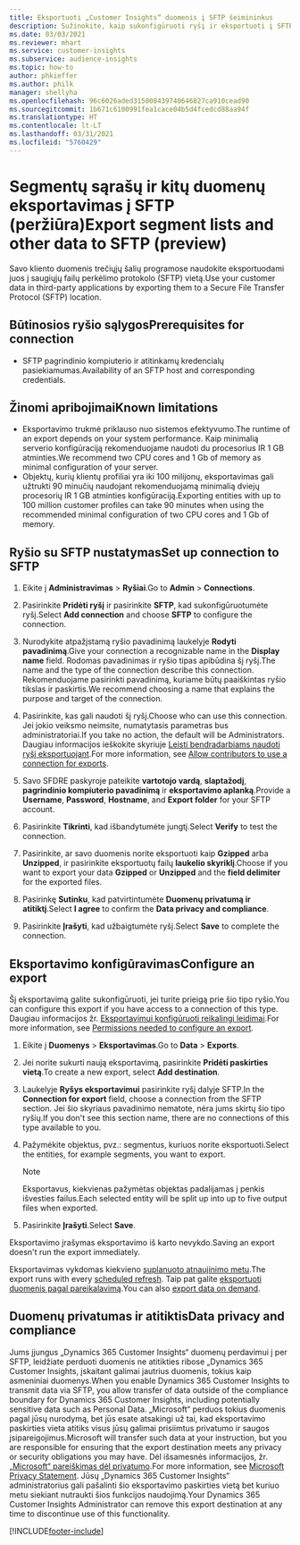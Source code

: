 ```yaml
---
title: Eksportuoti „Customer Insights“ duomenis į SFTP šeimininkus
description: Sužinokite, kaip sukonfigūruoti ryšį ir eksportuoti į SFTP vietą.
ms.date: 03/03/2021
ms.reviewer: mhart
ms.service: customer-insights
ms.subservice: audience-insights
ms.topic: how-to
author: phkieffer
ms.author: philk
manager: shellyha
ms.openlocfilehash: 96c6026aded315008439740646827ca910cead90
ms.sourcegitcommit: 1b671c6100991fea1cace04b5d4fcedcd88aa94f
ms.translationtype: HT
ms.contentlocale: lt-LT
ms.lasthandoff: 03/31/2021
ms.locfileid: "5760429"
---
```

# <a name="export-segment-lists-and-other-data-to-sftp-preview"></a><span data-ttu-id="3a93d-103">Segmentų sąrašų ir kitų duomenų eksportavimas į SFTP (peržiūra)</span><span class="sxs-lookup"><span data-stu-id="3a93d-103">Export segment lists and other data to SFTP (preview)</span></span>

<span data-ttu-id="3a93d-104">Savo kliento duomenis trečiųjų šalių programose naudokite eksportuodami juos į saugiųjų failų perkėlimo protokolo (SFTP) vietą.</span><span class="sxs-lookup"><span data-stu-id="3a93d-104">Use your customer data in third-party applications by exporting them to a Secure File Transfer Protocol (SFTP) location.</span></span>

## <a name="prerequisites-for-connection"></a><span data-ttu-id="3a93d-105">Būtinosios ryšio sąlygos</span><span class="sxs-lookup"><span data-stu-id="3a93d-105">Prerequisites for connection</span></span>

- <span data-ttu-id="3a93d-106">SFTP pagrindinio kompiuterio ir atitinkamų kredencialų pasiekiamumas.</span><span class="sxs-lookup"><span data-stu-id="3a93d-106">Availability of an SFTP host and corresponding credentials.</span></span>

## <a name="known-limitations"></a><span data-ttu-id="3a93d-107">Žinomi apribojimai</span><span class="sxs-lookup"><span data-stu-id="3a93d-107">Known limitations</span></span>

- <span data-ttu-id="3a93d-108">Eksportavimo trukmė priklauso nuo sistemos efektyvumo.</span><span class="sxs-lookup"><span data-stu-id="3a93d-108">The runtime of an export depends on your system performance.</span></span> <span data-ttu-id="3a93d-109">Kaip minimalią serverio konfigūraciją rekomenduojame naudoti du procesorius IR 1 GB atminties.</span><span class="sxs-lookup"><span data-stu-id="3a93d-109">We recommend two CPU cores and 1 Gb of memory as minimal configuration of your server.</span></span> 
- <span data-ttu-id="3a93d-110">Objektų, kurių klientų profiliai yra iki 100 milijonų, eksportavimas gali užtrukti 90 minučių naudojant rekomenduojamą minimalią dviejų procesorių IR 1 GB atminties konfigūraciją.</span><span class="sxs-lookup"><span data-stu-id="3a93d-110">Exporting entities with up to 100 million customer profiles can take 90 minutes when using the recommended minimal configuration of two CPU cores and 1 Gb of memory.</span></span> 

## <a name="set-up-connection-to-sftp"></a><span data-ttu-id="3a93d-111">Ryšio su SFTP nustatymas</span><span class="sxs-lookup"><span data-stu-id="3a93d-111">Set up connection to SFTP</span></span>

1. <span data-ttu-id="3a93d-112">Eikite į **Administravimas** > **Ryšiai**.</span><span class="sxs-lookup"><span data-stu-id="3a93d-112">Go to **Admin** > **Connections**.</span></span>

1. <span data-ttu-id="3a93d-113">Pasirinkite **Pridėti ryšį** ir pasirinkite **SFTP**, kad sukonfigūruotumėte ryšį.</span><span class="sxs-lookup"><span data-stu-id="3a93d-113">Select **Add connection** and choose **SFTP** to configure the connection.</span></span>

1. <span data-ttu-id="3a93d-114">Nurodykite atpažįstamą ryšio pavadinimą laukelyje **Rodyti pavadinimą**.</span><span class="sxs-lookup"><span data-stu-id="3a93d-114">Give your connection a recognizable name in the **Display name** field.</span></span> <span data-ttu-id="3a93d-115">Rodomas pavadinimas ir ryšio tipas apibūdina šį ryšį.</span><span class="sxs-lookup"><span data-stu-id="3a93d-115">The name and the type of the connection describe this connection.</span></span> <span data-ttu-id="3a93d-116">Rekomenduojame pasirinkti pavadinimą, kuriame būtų paaiškintas ryšio tikslas ir paskirtis.</span><span class="sxs-lookup"><span data-stu-id="3a93d-116">We recommend choosing a name that explains the purpose and target of the connection.</span></span>

1. <span data-ttu-id="3a93d-117">Pasirinkite, kas gali naudoti šį ryšį.</span><span class="sxs-lookup"><span data-stu-id="3a93d-117">Choose who can use this connection.</span></span> <span data-ttu-id="3a93d-118">Jei jokio veiksmo neimsite, numatytasis parametras bus administratoriai.</span><span class="sxs-lookup"><span data-stu-id="3a93d-118">If you take no action, the default will be Administrators.</span></span> <span data-ttu-id="3a93d-119">Daugiau informacijos ieškokite skyriuje [Leisti bendradarbiams naudoti ryšį eksportuojant](connections.md#allow-contributors-to-use-a-connection-for-exports).</span><span class="sxs-lookup"><span data-stu-id="3a93d-119">For more information, see [Allow contributors to use a connection for exports](connections.md#allow-contributors-to-use-a-connection-for-exports).</span></span>

1. <span data-ttu-id="3a93d-120">Savo SFDRE paskyroje pateikite **vartotojo vardą**, **slaptažodį**, **pagrindinio kompiuterio pavadinimą** ir **eksportavimo aplanką**.</span><span class="sxs-lookup"><span data-stu-id="3a93d-120">Provide a **Username**, **Password**, **Hostname**, and **Export folder** for your SFTP account.</span></span>

1. <span data-ttu-id="3a93d-121">Pasirinkite **Tikrinti**, kad išbandytumėte jungtį.</span><span class="sxs-lookup"><span data-stu-id="3a93d-121">Select **Verify** to test the connection.</span></span>

1. <span data-ttu-id="3a93d-122">Pasirinkite, ar savo duomenis norite eksportuoti kaip **Gzipped** arba **Unzipped**, ir pasirinkite eksportuotų failų **laukelio skyriklį**.</span><span class="sxs-lookup"><span data-stu-id="3a93d-122">Choose if you want to export your data **Gzipped** or **Unzipped** and the **field delimiter** for the exported files.</span></span>

1. <span data-ttu-id="3a93d-123">Pasirinkę **Sutinku**, kad patvirtintumėte **Duomenų privatumą ir atitiktį**.</span><span class="sxs-lookup"><span data-stu-id="3a93d-123">Select **I agree** to confirm the **Data privacy and compliance**.</span></span>

1. <span data-ttu-id="3a93d-124">Pasirinkite **Įrašyti**, kad užbaigtumėte ryšį.</span><span class="sxs-lookup"><span data-stu-id="3a93d-124">Select **Save** to complete the connection.</span></span>

## <a name="configure-an-export"></a><span data-ttu-id="3a93d-125">Eksportavimo konfigūravimas</span><span class="sxs-lookup"><span data-stu-id="3a93d-125">Configure an export</span></span>

<span data-ttu-id="3a93d-126">Šį eksportavimą galite sukonfigūruoti, jei turite prieigą prie šio tipo ryšio.</span><span class="sxs-lookup"><span data-stu-id="3a93d-126">You can configure this export if you have access to a connection of this type.</span></span> <span data-ttu-id="3a93d-127">Daugiau informacijos žr. [Eksportavimui konfigūruoti reikalingi leidimai](export-destinations.md#set-up-a-new-export).</span><span class="sxs-lookup"><span data-stu-id="3a93d-127">For more information, see [Permissions needed to configure an export](export-destinations.md#set-up-a-new-export).</span></span>

1. <span data-ttu-id="3a93d-128">Eikite į **Duomenys** > **Eksportavimas**.</span><span class="sxs-lookup"><span data-stu-id="3a93d-128">Go to **Data** > **Exports**.</span></span>

1. <span data-ttu-id="3a93d-129">Jei norite sukurti naują eksportavimą, pasirinkite **Pridėti paskirties vietą**.</span><span class="sxs-lookup"><span data-stu-id="3a93d-129">To create a new export, select **Add destination**.</span></span>

1. <span data-ttu-id="3a93d-130">Laukelyje **Ryšys eksportavimui** pasirinkite ryšį dalyje SFTP.</span><span class="sxs-lookup"><span data-stu-id="3a93d-130">In the **Connection for export** field, choose a connection from the SFTP section.</span></span> <span data-ttu-id="3a93d-131">Jei šio skyriaus pavadinimo nematote, nėra jums skirtų šio tipo ryšių.</span><span class="sxs-lookup"><span data-stu-id="3a93d-131">If you don't see this section name, there are no connections of this type available to you.</span></span>

1. <span data-ttu-id="3a93d-132">Pažymėkite objektus, pvz.: segmentus, kuriuos norite eksportuoti.</span><span class="sxs-lookup"><span data-stu-id="3a93d-132">Select the entities, for example segments, you want to export.</span></span>

   > [!NOTE]
   > <span data-ttu-id="3a93d-133">Eksportavus, kiekvienas pažymėtas objektas padalijamas į penkis išvesties failus.</span><span class="sxs-lookup"><span data-stu-id="3a93d-133">Each selected entity will be split up into up to five output files when exported.</span></span> 

1. <span data-ttu-id="3a93d-134">Pasirinkite **Įrašyti**.</span><span class="sxs-lookup"><span data-stu-id="3a93d-134">Select **Save**.</span></span>

<span data-ttu-id="3a93d-135">Eksportavimo įrašymas eksportavimo iš karto nevykdo.</span><span class="sxs-lookup"><span data-stu-id="3a93d-135">Saving an export doesn't run the export immediately.</span></span>

<span data-ttu-id="3a93d-136">Eksportavimas vykdomas kiekvieno [suplanuoto atnaujinimo metu](system.md#schedule-tab).</span><span class="sxs-lookup"><span data-stu-id="3a93d-136">The export runs with every [scheduled refresh](system.md#schedule-tab).</span></span> <span data-ttu-id="3a93d-137">Taip pat galite [eksportuoti duomenis pagal pareikalavimą](export-destinations.md#run-exports-on-demand).</span><span class="sxs-lookup"><span data-stu-id="3a93d-137">You can also [export data on demand](export-destinations.md#run-exports-on-demand).</span></span> 

## <a name="data-privacy-and-compliance"></a><span data-ttu-id="3a93d-138">Duomenų privatumas ir atitiktis</span><span class="sxs-lookup"><span data-stu-id="3a93d-138">Data privacy and compliance</span></span>

<span data-ttu-id="3a93d-139">Jums įjungus „Dynamics 365 Customer Insights“ duomenų perdavimui į per SFTP, leidžiate perduoti duomenis ne atitikties ribose „Dynamics 365 Customer Insights, įskaitant galimai jautrius duomenis, tokius kaip asmeniniai duomenys.</span><span class="sxs-lookup"><span data-stu-id="3a93d-139">When you enable Dynamics 365 Customer Insights to transmit data via SFTP, you allow transfer of data outside of the compliance boundary for Dynamics 365 Customer Insights, including potentially sensitive data such as Personal Data.</span></span> <span data-ttu-id="3a93d-140">„Microsoft“ perduos tokius duomenis pagal jūsų nurodymą, bet jūs esate atsakingi už tai, kad eksportavimo paskirties vieta atitiks visus jūsų galimai prisiimtus privatumo ir saugos įsipareigojimus.</span><span class="sxs-lookup"><span data-stu-id="3a93d-140">Microsoft will transfer such data at your instruction, but you are responsible for ensuring that the export destination meets any privacy or security obligations you may have.</span></span> <span data-ttu-id="3a93d-141">Dėl išsamesnės informacijos, žr. [„Microsoft“ pareiškimas dėl privatumo](https://go.microsoft.com/fwlink/?linkid=396732).</span><span class="sxs-lookup"><span data-stu-id="3a93d-141">For more information, see [Microsoft Privacy Statement](https://go.microsoft.com/fwlink/?linkid=396732).</span></span>
<span data-ttu-id="3a93d-142">Jūsų „Dynamics 365 Customer Insights“ administratorius gali pašalinti šio eksportavimo paskirties vietą bet kuriuo metu siekiant nutraukti šios funkcijos naudojimą.</span><span class="sxs-lookup"><span data-stu-id="3a93d-142">Your Dynamics 365 Customer Insights Administrator can remove this export destination at any time to discontinue use of this functionality.</span></span>

[!INCLUDE[footer-include](../includes/footer-banner.md)]
